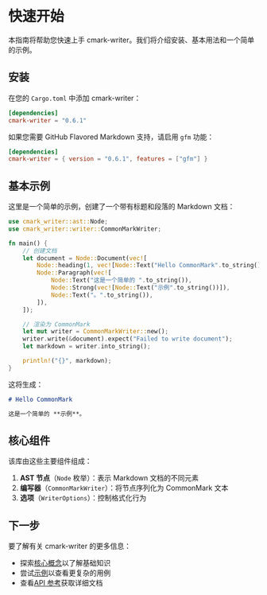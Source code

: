 # 快速开始

本指南将帮助您快速上手 cmark-writer。我们将介绍安装、基本用法和一个简单的示例。

## 安装

在您的 `Cargo.toml` 中添加 cmark-writer：

```toml
[dependencies]
cmark-writer = "0.6.1"
```

如果您需要 GitHub Flavored Markdown 支持，请启用 `gfm` 功能：

```toml
[dependencies]
cmark-writer = { version = "0.6.1", features = ["gfm"] }
```

## 基本示例

这里是一个简单的示例，创建了一个带有标题和段落的 Markdown 文档：

```rust
use cmark_writer::ast::Node;
use cmark_writer::writer::CommonMarkWriter;

fn main() {
    // 创建文档
    let document = Node::Document(vec![
        Node::heading(1, vec![Node::Text("Hello CommonMark".to_string())]),
        Node::Paragraph(vec![
            Node::Text("这是一个简单的 ".to_string()),
            Node::Strong(vec![Node::Text("示例".to_string())]),
            Node::Text("。".to_string()),
        ]),
    ]);

    // 渲染为 CommonMark
    let mut writer = CommonMarkWriter::new();
    writer.write(&document).expect("Failed to write document");
    let markdown = writer.into_string();

    println!("{}", markdown);
}
```

这将生成：

```markdown
# Hello CommonMark

这是一个简单的 **示例**。
```

## 核心组件

该库由这些主要组件组成：

1. **AST 节点**（`Node` 枚举）：表示 Markdown 文档的不同元素
2. **编写器**（`CommonMarkWriter`）：将节点序列化为 CommonMark 文本
3. **选项**（`WriterOptions`）：控制格式化行为

## 下一步

要了解有关 cmark-writer 的更多信息：

- 探索[核心概念](/guide/core-concepts/index)以了解基础知识
- 尝试[示例](/guide/examples/index)以查看更复杂的用例
- 查看[API 参考](/api/index)获取详细文档
